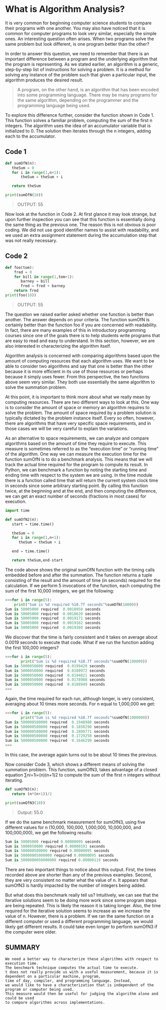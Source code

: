 # What is Algorithm Analysis?

It is very common for beginning computer science students to compare their programs with one another.
You may also have noticed that it is common for computer programs to look very similar, especially the simple ones. 
An interesting question often arises. 
When two programs solve the same problem but look different, is one program better than the other?

In order to answer this question, we need to remember that there is an important difference between a program and the underlying algorithm that the program is representing. As we stated earlier, an algorithm is a generic, 
step-by-step list of instructions for solving a problem. 
It is a method for solving any instance of the problem such that given a particular input, the algorithm produces the desired result. 

> A program, on the other hand, is an algorithm that has been encoded into some programming language. 
There may be many programs for the same algorithm, depending on the programmer and the programming language being used.

To explore this difference further, consider the function shown in Code 1. This function solves a familiar problem, computing the sum of the first n integers. The algorithm uses the idea of an accumulator variable that is initialized to 0. The solution then iterates through the n integers, adding each to the accumulator.

## Code 1
```python
def sumOfN(n):
   theSum = 0
   for i in range(1,n+1):
       theSum = theSum + i

   return theSum

print(sumOfN(10))
```
> OUTPUT: 55

Now look at the function in Code 2. At first glance it may look strange, but upon further inspection you can see that this function is essentially doing the same thing as the previous one. The reason this is not obvious is poor coding. We did not use good identifier names to assist with readability, and we used an extra assignment statement during the accumulation step that was not really necessary.

## Code 2

```python
def foo(tom):
    fred = 0
    for bill in range(1,tom+1):
       barney = bill
       fred = fred + barney
    return fred
print(foo(10))
```
> OUTPUT:  55

The question we raised earlier asked whether one function is better than another. The answer depends on your criteria. The function sumOfN is certainly better than the function foo if you are concerned with readability. In fact, there are many examples of this in introductory programming courses since one of the goals there is to help students write programs that are easy to read and easy to understand. In this section, however, we are also interested in characterizing the algorithm itself.

Algorithm analysis is concerned with comparing algorithms based upon the amount of computing resources that each algorithm uses. We want to be able to consider two algorithms and say that one is better than the other because it is more efficient in its use of those resources or perhaps because it simply uses fewer. From this perspective, the two functions above seem very similar. They both use essentially the same algorithm to solve the summation problem.

At this point, it is important to think more about what we really mean by computing resources. There are two different ways to look at this. One way is to consider the amount of space or memory an algorithm requires to solve the problem. The amount of space required by a problem solution is typically dictated by the problem instance itself. Every so often, however, there are algorithms that have very specific space requirements, and in those cases we will be very careful to explain the variations.

As an alternative to space requirements, we can analyze and compare algorithms based on the amount of time they require to execute. This measure is sometimes referred to as the “execution time” or “running time” of the algorithm. One way we can measure the execution time for the function sumOfN is to do a benchmark analysis. This means that we will track the actual time required for the program to compute its result. In Python, we can benchmark a function by noting the starting time and ending time with respect to the system we are using. In the time module there is a function called time that will return the current system clock time in seconds since some arbitrary starting point. By calling this function twice, at the beginning and at the end, and then computing the difference, we can get an exact number of seconds (fractions in most cases) for execution.

```python
import time

def sumOfN2(n):
   start = time.time()

   theSum = 0
   for i in range(1,n+1):
      theSum = theSum + i

   end = time.time()

   return theSum,end-start
   ```
   The code above shows the original sumOfN function with the timing calls embedded before and after the summation. The function returns a tuple consisting of the result and the amount of time (in seconds) required for the calculation. If we perform 5 invocations of the function, each computing the sum of the first 10,000 integers, we get the following:
   ```python
   >>>for i in range(5):
       print("Sum is %d required %10.7f seconds"%sumOfN(10000))
Sum is 50005000 required  0.0018950 seconds
Sum is 50005000 required  0.0018620 seconds
Sum is 50005000 required  0.0019171 seconds
Sum is 50005000 required  0.0019162 seconds
Sum is 50005000 required  0.0019360 seconds
```
We discover that the time is fairly consistent and it takes on average about 0.0019 seconds to execute that code. What if we run the function adding the first 100,000 integers?

```python
>>>for i in range(5):
       print("Sum is %d required %10.7f seconds"%sumOfN(100000))
Sum is 5000050000 required  0.0199420 seconds
Sum is 5000050000 required  0.0180972 seconds
Sum is 5000050000 required  0.0194821 seconds
Sum is 5000050000 required  0.0178988 seconds
Sum is 5000050000 required  0.0188949 seconds
>>>
```
Again, the time required for each run, although longer, is very consistent, averaging about 10 times more seconds. For n equal to 1,000,000 we get:
```python
>>>for i in range(5):
       print("Sum is %d required %10.7f seconds"%sumOfN(1000000))
Sum is 500000500000 required  0.1948988 seconds
Sum is 500000500000 required  0.1850290 seconds
Sum is 500000500000 required  0.1809771 seconds
Sum is 500000500000 required  0.1729250 seconds
Sum is 500000500000 required  0.1646299 seconds
>>>
```
In this case, the average again turns out to be about 10 times the previous.

Now consider Code 3, which shows a different means of solving the summation problem. 
This function, sumOfN3, takes advantage of a closed equation ∑ni=1i=(n)(n+1)2 
to compute the sum of the first n integers without iterating.
```python
def sumOfN3(n):
   return (n*(n+1))/2

print(sumOfN3(10))
```
> Output: 55.0

If we do the same benchmark measurement for sumOfN3, using five different values for n (10,000, 100,000, 1,000,000, 10,000,000, and 100,000,000), we get the following results:
```python
Sum is 50005000 required 0.00000095 seconds
Sum is 5000050000 required 0.00000191 seconds
Sum is 500000500000 required 0.00000095 seconds
Sum is 50000005000000 required 0.00000095 seconds
Sum is 5000000050000000 required 0.00000119 seconds
```
There are two important things to notice about this output. First, the times recorded above are shorter than any of the previous examples. Second, they are very consistent no matter what the value of n. It appears that sumOfN3 is hardly impacted by the number of integers being added.

But what does this benchmark really tell us? Intuitively, we can see that the iterative solutions seem to be doing more work since some program steps are being repeated. This is likely the reason it is taking longer. Also, the time required for the iterative solution seems to increase as we increase the value of n. However, there is a problem. If we ran the same function on a different computer or used a different programming language, we would likely get different results. It could take even longer to perform sumOfN3 if the computer were older.
## SUMMARY
````
We need a better way to characterize these algorithms with respect to execution time. 
The benchmark technique computes the actual time to execute. 
t does not really provide us with a useful measurement, because it is dependent on a particular machine, program, 
time of day, compiler, and programming language. Instead, 
we would like to have a characterization that is independent of the program or computer being used. 
This measure would then be useful for judging the algorithm alone and could be used 
to compare algorithms across implementations.
````


